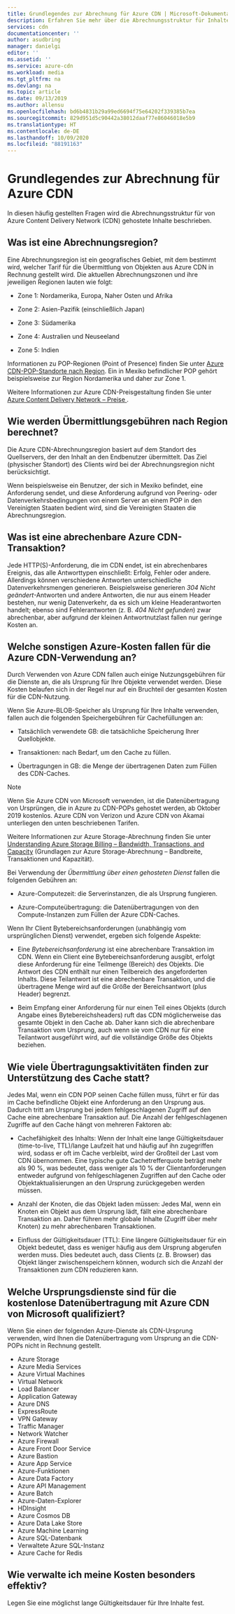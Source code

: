 ```yaml
---
title: Grundlegendes zur Abrechnung für Azure CDN | Microsoft-Dokumentation
description: Erfahren Sie mehr über die Abrechnungsstruktur für Inhalte, die von Azure Content Delivery Network gehostet werden, einschließlich Abrechnungsregionen, Übermittlungsgebühren und Kostenverwaltung.
services: cdn
documentationcenter: ''
author: asudbring
manager: danielgi
editor: ''
ms.assetid: ''
ms.service: azure-cdn
ms.workload: media
ms.tgt_pltfrm: na
ms.devlang: na
ms.topic: article
ms.date: 09/13/2019
ms.author: allensu
ms.openlocfilehash: bd6b4831b29a99ed6694f75e64202f339385b7ea
ms.sourcegitcommit: 829d951d5c90442a38012daaf77e86046018e5b9
ms.translationtype: HT
ms.contentlocale: de-DE
ms.lasthandoff: 10/09/2020
ms.locfileid: "88191163"
---
```

# <a name="understanding-azure-cdn-billing"></a>Grundlegendes zur Abrechnung für Azure CDN

In diesen häufig gestellten Fragen wird die Abrechnungsstruktur für von Azure Content Delivery Network (CDN) gehostete Inhalte beschrieben.

## <a name="what-is-a-billing-region"></a>Was ist eine Abrechnungsregion?
Eine Abrechnungsregion ist ein geografisches Gebiet, mit dem bestimmt wird, welcher Tarif für die Übermittlung von Objekten aus Azure CDN in Rechnung gestellt wird. Die aktuellen Abrechnungszonen und ihre jeweiligen Regionen lauten wie folgt:

- Zone 1: Nordamerika, Europa, Naher Osten und Afrika

- Zone 2: Asien-Pazifik (einschließlich Japan)

- Zone 3: Südamerika

- Zone 4: Australien und Neuseeland

- Zone 5: Indien

Informationen zu POP-Regionen (Point of Presence) finden Sie unter [Azure CDN-POP-Standorte nach Region](https://docs.microsoft.com/azure/cdn/cdn-pop-locations). Ein in Mexiko befindlicher POP gehört beispielsweise zur Region Nordamerika und daher zur Zone 1. 

Weitere Informationen zur Azure CDN-Preisgestaltung finden Sie unter [Azure Content Delivery Network – Preise ](https://azure.microsoft.com/pricing/details/cdn/).

## <a name="how-are-delivery-charges-calculated-by-region"></a>Wie werden Übermittlungsgebühren nach Region berechnet?
Die Azure CDN-Abrechnungsregion basiert auf dem Standort des Quellservers, der den Inhalt an den Endbenutzer übermittelt. Das Ziel (physischer Standort) des Clients wird bei der Abrechnungsregion nicht berücksichtigt.

Wenn beispielsweise ein Benutzer, der sich in Mexiko befindet, eine Anforderung sendet, und diese Anforderung aufgrund von Peering- oder Datenverkehrsbedingungen von einem Server an einem POP in den Vereinigten Staaten bedient wird, sind die Vereinigten Staaten die Abrechnungsregion.

## <a name="what-is-a-billable-azure-cdn-transaction"></a>Was ist eine abrechenbare Azure CDN-Transaktion?
Jede HTTP(S)-Anforderung, die im CDN endet, ist ein abrechenbares Ereignis, das alle Antworttypen einschließt: Erfolg, Fehler oder andere. Allerdings können verschiedene Antworten unterschiedliche Datenverkehrsmengen generieren. Beispielsweise generieren *304 Nicht geändert*-Antworten und andere Antworten, die nur aus einem Header bestehen, nur wenig Datenverkehr, da es sich um kleine Headerantworten handelt; ebenso sind Fehlerantworten (z. B. *404 Nicht gefunden*) zwar abrechenbar, aber aufgrund der kleinen Antwortnutzlast fallen nur geringe Kosten an.

## <a name="what-other-azure-costs-are-associated-with-azure-cdn-use"></a>Welche sonstigen Azure-Kosten fallen für die Azure CDN-Verwendung an?
Durch Verwenden von Azure CDN fallen auch einige Nutzungsgebühren für die Dienste an, die als Ursprung für Ihre Objekte verwendet werden. Diese Kosten belaufen sich in der Regel nur auf ein Bruchteil der gesamten Kosten für die CDN-Nutzung.

Wenn Sie Azure-BLOB-Speicher als Ursprung für Ihre Inhalte verwenden, fallen auch die folgenden Speichergebühren für Cachefüllungen an:

- Tatsächlich verwendete GB: die tatsächliche Speicherung Ihrer Quellobjekte.

- Transaktionen: nach Bedarf, um den Cache zu füllen.

- Übertragungen in GB: die Menge der übertragenen Daten zum Füllen des CDN-Caches.

> [!NOTE]
> Wenn Sie Azure CDN von Microsoft verwenden, ist die Datenübertragung von Ursprüngen, die in Azure zu CDN-POPs gehostet werden, ab Oktober 2019 kostenlos. Azure CDN von Verizon und Azure CDN von Akamai unterliegen den unten beschriebenen Tarifen.

Weitere Informationen zur Azure Storage-Abrechnung finden Sie unter [Understanding Azure Storage Billing – Bandwidth, Transactions, and Capacity](https://blogs.msdn.microsoft.com/windowsazurestorage/2010/07/08/understanding-windows-azure-storage-billing-bandwidth-transactions-and-capacity/) (Grundlagen zur Azure Storage-Abrechnung – Bandbreite, Transaktionen und Kapazität).

Bei Verwendung der *Übermittlung über einen gehosteten Dienst* fallen die folgenden Gebühren an:

- Azure-Computezeit: die Serverinstanzen, die als Ursprung fungieren.

- Azure-Computeübertragung: die Datenübertragungen von den Compute-Instanzen zum Füllen der Azure CDN-Caches.

Wenn Ihr Client Bytebereichsanforderungen (unabhängig vom ursprünglichen Dienst) verwendet, ergeben sich folgende Aspekte:

- Eine *Bytebereichsanforderung* ist eine abrechenbare Transaktion im CDN. Wenn ein Client eine Bytebereichsanforderung ausgibt, erfolgt diese Anforderung für eine Teilmenge (Bereich) des Objekts. Die Antwort des CDN enthält nur einen Teilbereich des angeforderten Inhalts. Diese Teilantwort ist eine abrechenbare Transaktion, und die übertragene Menge wird auf die Größe der Bereichsantwort (plus Header) begrenzt.

- Beim Empfang einer Anforderung für nur einen Teil eines Objekts (durch Angabe eines Bytebereichsheaders) ruft das CDN möglicherweise das gesamte Objekt in den Cache ab. Daher kann sich die abrechenbare Transaktion vom Ursprung, auch wenn sie vom CDN nur für eine Teilantwort ausgeführt wird, auf die vollständige Größe des Objekts beziehen.

## <a name="how-much-transfer-activity-occurs-to-support-the-cache"></a>Wie viele Übertragungsaktivitäten finden zur Unterstützung des Cache statt?
Jedes Mal, wenn ein CDN POP seinen Cache füllen muss, führt er für das im Cache befindliche Objekt eine Anforderung an den Ursprung aus. Dadurch tritt am Ursprung bei jedem fehlgeschlagenen Zugriff auf den Cache eine abrechenbare Transaktion auf. Die Anzahl der fehlgeschlagenen Zugriffe auf den Cache hängt von mehreren Faktoren ab:

- Cachefähigkeit des Inhalts: Wenn der Inhalt eine lange Gültigkeitsdauer (time-to-live, TTL)/lange Laufzeit hat und häufig auf ihn zugegriffen wird, sodass er oft im Cache verbleibt, wird der Großteil der Last vom CDN übernommen. Eine typische gute Cachetrefferquote beträgt mehr als 90 %, was bedeutet, dass weniger als 10 % der Clientanforderungen entweder aufgrund von fehlgeschlagenen Zugriffen auf den Cache oder Objektaktualisierungen an den Ursprung zurückgegeben werden müssen.

- Anzahl der Knoten, die das Objekt laden müssen: Jedes Mal, wenn ein Knoten ein Objekt aus dem Ursprung lädt, fällt eine abrechenbare Transaktion an. Daher führen mehr globale Inhalte (Zugriff über mehr Knoten) zu mehr abrechenbaren Transaktionen.

- Einfluss der Gültigkeitsdauer (TTL): Eine längere Gültigkeitsdauer für ein Objekt bedeutet, dass es weniger häufig aus dem Ursprung abgerufen werden muss. Dies bedeutet auch, dass Clients (z. B. Browser) das Objekt länger zwischenspeichern können, wodurch sich die Anzahl der Transaktionen zum CDN reduzieren kann.

## <a name="which-origin-services-are-eligible-for-free-data-transfer-with-azure-cdn-from-microsoft"></a>Welche Ursprungsdienste sind für die kostenlose Datenübertragung mit Azure CDN von Microsoft qualifiziert? 
Wenn Sie einen der folgenden Azure-Dienste als CDN-Ursprung verwenden, wird Ihnen die Datenübertragung vom Ursprung an die CDN-POPs nicht in Rechnung gestellt. 

- Azure Storage
- Azure Media Services
- Azure Virtual Machines
- Virtual Network
- Load Balancer
- Application Gateway
- Azure DNS
- ExpressRoute
- VPN Gateway
- Traffic Manager
- Network Watcher
- Azure Firewall
- Azure Front Door Service
- Azure Bastion
- Azure App Service
- Azure-Funktionen
- Azure Data Factory
- Azure API Management
- Azure Batch 
- Azure-Daten-Explorer
- HDInsight
- Azure Cosmos DB
- Azure Data Lake Store
- Azure Machine Learning 
- Azure SQL-Datenbank
- Verwaltete Azure SQL-Instanz
- Azure Cache for Redis

## <a name="how-do-i-manage-my-costs-most-effectively"></a>Wie verwalte ich meine Kosten besonders effektiv?
Legen Sie eine möglichst lange Gültigkeitsdauer für Ihre Inhalte fest. 
